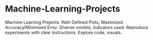 # Machine-Learning-Projects
 Machine Learning Projects: Well-Defined Plots, Maximized Accuracy/Minimized Error. Diverse models, indicators used. Reproduce experiments with clear instructions. Explore code, visuals.
